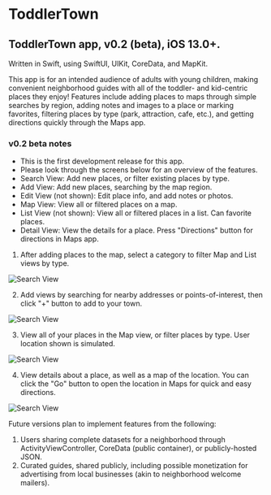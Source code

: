 # ToddlerTown
## ToddlerTown app, v0.2 (beta), iOS 13.0+.
Written in Swift, using SwiftUI, UIKit, CoreData, and MapKit.


This app is for an intended audience of adults with young children, making convenient neighborhood guides with all of the toddler- and kid-centric places they enjoy! Features include adding places to maps through simple searches by region, adding notes and images to a place or marking favorites, filtering places by type (park, attraction, cafe, etc.), and getting directions quickly through the Maps app.


### v0.2 beta notes
 - This is the first development release for this app.
 - Please look through the screens below for an overview of the features.
 - Search View: Add new places, or filter existing places by type.
 - Add View: Add new places, searching by the map region.
 - Edit View (not shown): Edit place info, and add notes or photos.
 - Map View: View all or filtered places on a map.
 - List View (not shown): View all or filtered places in a list. Can favorite places.
 - Detail View: View the details for a place. Press "Directions" button for directions in Maps app.

1. After adding places to the map, select a category to filter Map and List views by type.

![Search View](ToddlerTown/Screens/Search.png)

2. Add views by searching for nearby addresses or points-of-interest, then click "+" button to add to your town.

![Search View](ToddlerTown/Screens/Add.png)

3. View all of your places in the Map view, or filter places by type. User location shown is simulated.

![Search View](ToddlerTown/Screens/Content.png)

4. View details about a place, as well as a map of the location. You can click the "Go" button to open the location in Maps for quick and easy directions.

![Search View](ToddlerTown/Screens/Detail.png)


Future versions plan to implement features from the following:
1. Users sharing complete datasets for a neighborhood through ActivityViewController, CoreData (public container), or publicly-hosted JSON.
2. Curated guides, shared publicly, including possible monetization for advertising from local businesses (akin to neighborhood welcome mailers).
